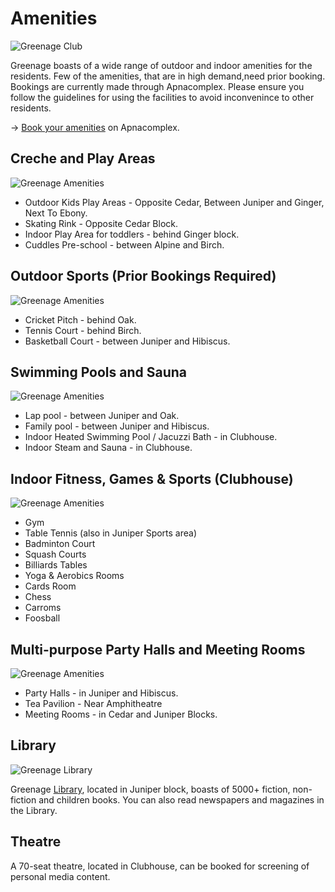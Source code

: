 # Amenities

![Greenage Club](/assets/images/club.jpg)

Greenage boasts of a wide range of outdoor and indoor amenities for the residents. Few of the amenities, that are in high demand,need prior booking. Bookings are currently made through Apnacomplex. Please ensure you follow the guidelines for using the facilities to avoid inconvenince to other residents.

→ [Book your amenities](https://www.apnacomplex.com/facilities/directory/) on Apnacomplex.

## Creche and Play Areas

![Greenage Amenities](/assets/images/greenagepic15.jpg)

- Outdoor Kids Play Areas - Opposite Cedar, Between Juniper and Ginger, Next To Ebony.
- Skating Rink - Opposite Cedar Block.
- Indoor Play Area for toddlers - behind Ginger block.
- Cuddles Pre-school - between Alpine and Birch.

## Outdoor Sports (Prior Bookings Required)

![Greenage Amenities](/assets/images/amenities-tennis.png)

- Cricket Pitch - behind Oak.
- Tennis Court - behind Birch.
- Basketball Court - between Juniper and Hibiscus.

## Swimming Pools and Sauna

![Greenage Amenities](/assets/images/greenagepic14.jpg)

- Lap pool - between Juniper and Oak.
- Family pool - between Juniper and Hibiscus.
- Indoor Heated Swimming Pool / Jacuzzi Bath - in Clubhouse.
- Indoor Steam and Sauna - in Clubhouse.

## Indoor Fitness, Games & Sports (Clubhouse)

![Greenage Amenities](/assets/images/greenagepic16.jpg)

- Gym
- Table Tennis (also in Juniper Sports area)
- Badminton Court
- Squash Courts
- Billiards Tables
- Yoga & Aerobics Rooms
- Cards Room
- Chess
- Carroms
- Foosball

## Multi-purpose Party Halls and Meeting Rooms

![Greenage Amenities](/assets/images/greenagepic18.jpg)

- Party Halls - in Juniper and Hibiscus.
- Tea Pavilion - Near Amphitheatre
- Meeting Rooms - in Cedar and Juniper Blocks.

## Library

![Greenage Library](/assets/images/library.png)

Greenage [Library](/amenities/library), located in Juniper block, boasts of 5000+ fiction, non-fiction and children books. You can also read newspapers and magazines in the Library.

## Theatre

A 70-seat theatre, located in Clubhouse, can be booked for screening of personal media content. 
